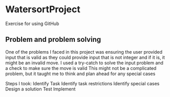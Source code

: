 # WatersortProject
Exercise for using GitHub 

## Problem and problem solving
One of the problems I faced in this project was ensuring the user provided input that is valid as they could provide input that is not integer and if it is, it might be an invalid move. I used a try-catch to solve the input problem and a check to make sure the move is valid
This might not be a complicated problem, but it taught me to think and plan ahead for any special cases

Steps I took:
Identify Task
Identify task restrictions
Identify special cases
Design a solution
Test
Implement